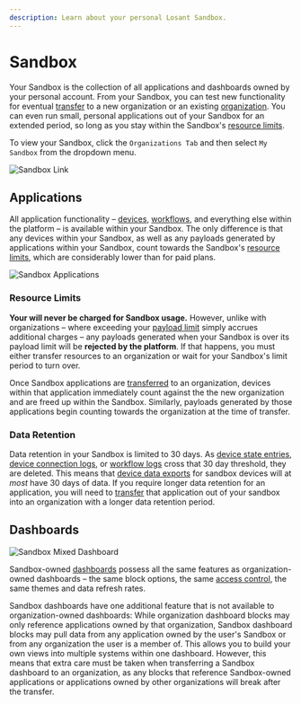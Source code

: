 ```yaml
---
description: Learn about your personal Losant Sandbox.
---
```


# Sandbox

Your Sandbox is the collection of all applications and dashboards owned by your personal account. From your Sandbox, you can test new functionality for eventual [transfer](/organizations/transferring-resources/) to a new organization or an existing [organization](/organizations/overview/). You can even run small, personal applications out of your Sandbox for an extended period, so long as you stay within the Sandbox's [resource limits](/organizations/resource-limits/).

To view your Sandbox, click the `Organizations Tab` and then select `My Sandbox` from the dropdown menu.

![Sandbox Link](/images/user-accounts/sandbox-link.png "Sandbox Link")

## Applications

All application functionality – [devices](/devices/overview/), [workflows](/workflows/overview/), and everything else within the platform – is available within your Sandbox. The only difference is that any devices within your Sandbox, as well as any payloads generated by applications within your Sandbox, count towards the Sandbox's [resource limits](/organizations/resource-limits/), which are considerably lower than for paid plans.

![Sandbox Applications](/images/user-accounts/sandbox-applications.png "Sandbox Applications")

### Resource Limits

**Your will never be charged for Sandbox usage.** However, unlike with organizations – where exceeding your [payload limit](/organizations/resource-limits/#payload-limits) simply accrues additional charges – any payloads generated when your Sandbox is over its payload limit will be **rejected by the platform**. If that happens, you must either transfer resources to an organization or wait for your Sandbox's limit period to turn over.

Once Sandbox applications are [transferred](/organizations/transferring-resources/) to an organization, devices within that application immediately count against the the new organization and are freed up within the Sandbox. Similarly, payloads generated by those applications begin counting towards the organization at the time of transfer.

### Data Retention

Data retention in your Sandbox is limited to 30 days. As [device state entries](/devices/state/), [device connection logs](/devices/overview/#connection-status), or [workflow logs](/rest-api/flow/#get-log-entries) cross that 30 day threshold, they are deleted. This means that [device data exports](/devices/overview/#data-export) for sandbox devices will at *most* have 30 days of data. If you require longer data retention for an application, you will need to [transfer](/organizations/transferring-resources/) that application out of your sandbox into an organization with a longer data retention period.

## Dashboards

![Sandbox Mixed Dashboard](/images/user-accounts/sandbox-mixed-dashboard.png "Sandbox Mixed Dashboard")

Sandbox-owned [dashboards](/dashboards/overview/) possess all the same features as organization-owned dashboards – the same block options, the same [access control](/dashboards/overview/#dashboard-access-control), the same themes and data refresh rates.

Sandbox dashboards have one additional feature that is not available to organization-owned dashboards: While organization dashboard blocks may only reference applications owned by that organization, Sandbox dashboard blocks may pull data from any application owned by the user's Sandbox or from any organization the user is a member of. This allows you to build your own views into multiple systems within one dashboard. However, this means that extra care must be taken when transferring a Sandbox dashboard to an organization, as any blocks that reference Sandbox-owned applications or applications owned by other organizations will break after the transfer.
